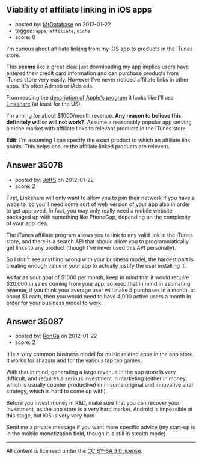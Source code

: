 ## Viability of affiliate linking in iOS apps

- posted by: [MrDatabase](https://stackexchange.com/users/-1/15872-mrdatabase) on 2012-01-22
- tagged: `apps`, `affiliate`, `niche`
- score: 0

I'm curious about affiliate linking from my iOS app to products in the iTunes store. 

This **seems** like a great idea: just downloading my app implies users have entered their credit card information and can purchase products from iTunes store very easily. However I've never noticed affiliate links in other apps. It's often Admob or iAds ads.

From reading the [description of Apple's program][1] it looks like I'll use [Linkshare][2] (at least for the US).

I'm aiming for about $1000/month revenue. **Any reason to believe this definitely will or will not work?**. Assume a reasonably popular app serving a niche market with affiliate links to relevant products in the iTunes store.

**Edit**: I'm assuming I can specify the exact product to which an affiliate link points. This helps ensure the affiliate linked products are relevent.

  [1]: http://www.apple.com/itunes/affiliates/
  [2]: http://www.linkshare.com/


## Answer 35078

- posted by: [JeffS](https://stackexchange.com/users/-1/15873-jeffs) on 2012-01-22
- score: 2

First, Linkshare will only want to allow you to join their network if you have a website, so you'll need some sort of web version of your app also in order to get approved. In fact, you may only really need a mobile website packaged up with something like PhoneGap, depending on the complexity of your app idea.

The iTunes affiliate program allows you to link to any valid link in the iTunes store, and there is a search API that should allow you to programmatically get links to any product (though I've never used this API personally).

So I don't see anything wrong with your business model, the hardest part is creating enough value in your app to actually justify the user installing it.

As far as your goal of $1000 per month, keep in mind that it would require $20,000 in sales coming from your app, so keep that in mind in estimating revenue, if you think your average user will make 5 purchases in a month, at about $1 each, then you would need to have 4,000 active users a month in order for your business model to work.


## Answer 35087

- posted by: [RonGa](https://stackexchange.com/users/-1/218-ronga) on 2012-01-22
- score: 2

It is a very common business model for music related apps in the app store.  It works for shazam and for the various tap tap games.

With that in mind, generating a large revenue in the app store is very difficult, and requires a serious investment in marketing (either in money, which is usually counter productive) or in some original and innovative viral strategy, which is hard to come up with).

Before you invest money in R&D, make sure that you can recover your investment, as the app store is a very hard market.  Android is impossible at this stage, but iOS is very very hard.

Send me a private message if you want more specific advice (my start-up is in the mobile monetization field, though it is still in stealth mode)



---

All content is licensed under the [CC BY-SA 3.0 license](https://creativecommons.org/licenses/by-sa/3.0/).
